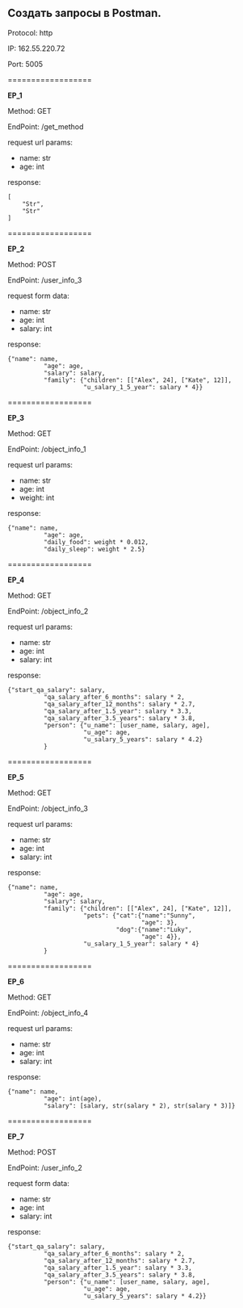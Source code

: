 ## Создать запросы в Postman.

Protocol: http

IP: 162.55.220.72

Port: 5005

==================

**EP_1**

Method: GET

EndPoint: /get_method

request url params: 
- name: str
- age: int

response: 
```
[
    "Str",
    "Str"
]
```

==================

**EP_2**

Method: POST

EndPoint: /user_info_3

request form data: 
- name: str
- age: int
- salary: int

response: 
```
{"name": name,
          "age": age,
          "salary": salary,
          "family": {"children": [["Alex", 24], ["Kate", 12]],
                     "u_salary_1_5_year": salary * 4}}
```

==================

**EP_3**

Method: GET

EndPoint: /object_info_1

request url params: 
- name: str
- age: int
- weight: int

response:
```
{"name": name,
          "age": age,
          "daily_food": weight * 0.012,
          "daily_sleep": weight * 2.5}
```

==================

**EP_4**

Method: GET

EndPoint: /object_info_2

request url params: 
- name: str
- age: int
- salary: int

response:
```
{"start_qa_salary": salary,
          "qa_salary_after_6_months": salary * 2,
          "qa_salary_after_12_months": salary * 2.7,
          "qa_salary_after_1.5_year": salary * 3.3,
          "qa_salary_after_3.5_years": salary * 3.8,
          "person": {"u_name": [user_name, salary, age],
                     "u_age": age,
                     "u_salary_5_years": salary * 4.2}
          }
```

==================

**EP_5**

Method: GET

EndPoint: /object_info_3

request url params: 
- name: str
- age: int
- salary: int

response:
```
{"name": name,
          "age": age,
          "salary": salary,
          "family": {"children": [["Alex", 24], ["Kate", 12]],
                     "pets": {"cat":{"name":"Sunny",
                                     "age": 3},
                              "dog":{"name":"Luky",
                                     "age": 4}},
                     "u_salary_1_5_year": salary * 4}
          }
```

==================

**EP_6**

Method: GET

EndPoint: /object_info_4

request url params: 
- name: str
- age: int
- salary: int

response: 
```
{"name": name,
          "age": int(age),
          "salary": [salary, str(salary * 2), str(salary * 3)]}
```

==================

**EP_7**

Method: POST

EndPoint: /user_info_2

request form data: 
- name: str
- age: int
- salary: int

response: 
```
{"start_qa_salary": salary,
          "qa_salary_after_6_months": salary * 2,
          "qa_salary_after_12_months": salary * 2.7,
          "qa_salary_after_1.5_year": salary * 3.3,
          "qa_salary_after_3.5_years": salary * 3.8,
          "person": {"u_name": [user_name, salary, age],
                     "u_age": age,
                     "u_salary_5_years": salary * 4.2}}
```
